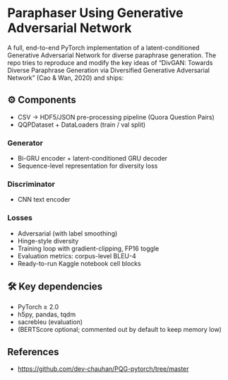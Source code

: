 # Paraphaser Using Generative Adversarial Network


A full, end-to-end PyTorch implementation of a latent-conditioned Generative Adversarial Network for diverse paraphrase generation.
The repo tries to reproduce and modify the key ideas of “DivGAN: Towards Diverse Paraphrase Generation via Diversified Generative Adversarial Network” (Cao & Wan, 2020) and ships:

## ⚙️ Components
- CSV → HDF5/JSON pre-processing pipeline (Quora Question Pairs)	
- QQPDataset + DataLoaders (train / val split)	
### Generator
- Bi-GRU encoder + latent-conditioned GRU decoder
- Sequence-level representation for diversity loss	
### Discriminator
- CNN text encoder 
### Losses
- Adversarial (with label smoothing)
- Hinge-style diversity
- Training loop with gradient-clipping, FP16 toggle
- Evaluation metrics: corpus-level BLEU-4	
- Ready-to-run Kaggle notebook cell blocks	

## 🛠 Key dependencies
- PyTorch ≥ 2.0
- h5py, pandas, tqdm
- sacrebleu (evaluation)
- (BERTScore optional; commented out by default to keep memory low)

## References
- https://github.com/dev-chauhan/PQG-pytorch/tree/master

